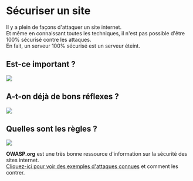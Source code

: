 # Sécuriser un site

Il y a plein de façons d'attaquer un site internet.  
Et même en connaissant toutes les techniques, il n'est pas possible d'être 100% sécurisé contre les attaques.  
En fait, un serveur 100% sécurisé est un serveur éteint.

## Est-ce important ?

![](https://www.commitstrip.com/wp-content/uploads/2017/06/Strip-La-s%C3%A9curit%C3%A9-apr%C3%A8s-tout-2.jpg)

## A-t-on déjà de bons réflexes ?

![](https://www.commitstrip.com/wp-content/uploads/2018/01/Strip-Audit-s%C3%A9curit%C3%A9-650-final.jpg)

## Quelles sont les règles ?

![](http://www.commitstrip.com/wp-content/uploads/2016/01/Strip-Cdiscount-650-final-1.jpg)

**OWASP.org** est une très bonne ressource d'information sur la sécurité des sites internet.  
[Cliquez-ici pour voir des exemples d'attaques connues](http://localhost:8080/category/1/delete) et comment les contrer.